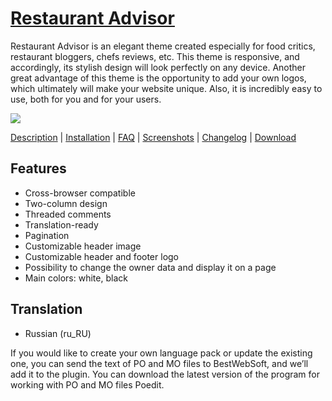 <a href="http://bestwebsoft.com/products/restaurant-advisor/" target=_blank>Restaurant Advisor</a>
=========================

Restaurant Advisor is an elegant theme created especially for food critics, restaurant bloggers, chefs reviews, etc. This theme is responsive, and accordingly, its stylish design will look perfectly on any device. Another great advantage of this theme is the opportunity to add your own logos, which ultimately will make your website unique. Also, it is incredibly easy to use, both for you and for your users.

<img src="http://bestwebsoft.com/wp-content/uploads/2015/07/restaurant-advisor-banner.jpg" />

<a href="http://bestwebsoft.com/products/restaurant-advisor/description" target=_blank>Description</a> | 
<a href="http://bestwebsoft.com/products/restaurant-advisor/installation" target=_blank>Installation</a> | 
<a href="http://bestwebsoft.com/products/restaurant-advisor/faq" target=_blank>FAQ</a> | 
<a href="http://bestwebsoft.com/products/restaurant-advisor/screenshots" target=_blank>Screenshots</a> | 
<a href="http://bestwebsoft.com/products/restaurant-advisor/changelog" target=_blank>Changelog</a> | 
<a href="http://bestwebsoft.com/products/restaurant-advisor/download" target=_blank>Download</a>


Features
------------------------
* Cross-browser compatible
* Two-column design
* Threaded comments
* Translation-ready
* Pagination
* Customizable header image
* Customizable header and footer logo
* Possibility to change the owner data and display it on a page
* Main colors: white, black


Translation
-------------------------
* Russian (ru_RU)


If you would like to create your own language pack or update the existing one, you can send the text of PO and MO files to BestWebSoft, and we’ll add it to the plugin. You can download the latest version of the program for working with PO and MO files Poedit.
